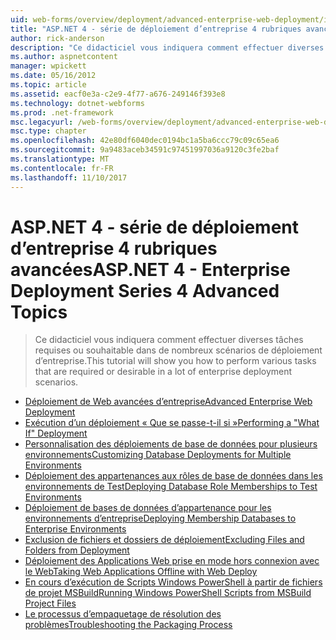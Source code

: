```yaml
---
uid: web-forms/overview/deployment/advanced-enterprise-web-deployment/index
title: "ASP.NET 4 - série de déploiement d’entreprise 4 rubriques avancées | Documents Microsoft"
author: rick-anderson
description: "Ce didacticiel vous indiquera comment effectuer diverses tâches requises ou souhaitable dans de nombreux scénarios de déploiement d’entreprise."
ms.author: aspnetcontent
manager: wpickett
ms.date: 05/16/2012
ms.topic: article
ms.assetid: eacf0e3a-c2e9-4f77-a676-249146f393e8
ms.technology: dotnet-webforms
ms.prod: .net-framework
msc.legacyurl: /web-forms/overview/deployment/advanced-enterprise-web-deployment
msc.type: chapter
ms.openlocfilehash: 42e80df6040dec0194bc1a5ba6ccc79c09c65ea6
ms.sourcegitcommit: 9a9483aceb34591c97451997036a9120c3fe2baf
ms.translationtype: MT
ms.contentlocale: fr-FR
ms.lasthandoff: 11/10/2017
---
```

<a name="aspnet-4---enterprise-deployment-series-4-advanced-topics"></a><span data-ttu-id="69763-103">ASP.NET 4 - série de déploiement d’entreprise 4 rubriques avancées</span><span class="sxs-lookup"><span data-stu-id="69763-103">ASP.NET 4 - Enterprise Deployment Series 4 Advanced Topics</span></span>
====================
> <span data-ttu-id="69763-104">Ce didacticiel vous indiquera comment effectuer diverses tâches requises ou souhaitable dans de nombreux scénarios de déploiement d’entreprise.</span><span class="sxs-lookup"><span data-stu-id="69763-104">This tutorial will show you how to perform various tasks that are required or desirable in a lot of enterprise deployment scenarios.</span></span>


- [<span data-ttu-id="69763-105">Déploiement de Web avancées d’entreprise</span><span class="sxs-lookup"><span data-stu-id="69763-105">Advanced Enterprise Web Deployment</span></span>](advanced-enterprise-web-deployment.md)
- [<span data-ttu-id="69763-106">Exécution d’un déploiement « Que se passe-t-il si »</span><span class="sxs-lookup"><span data-stu-id="69763-106">Performing a "What If" Deployment</span></span>](performing-a-what-if-deployment.md)
- [<span data-ttu-id="69763-107">Personnalisation des déploiements de base de données pour plusieurs environnements</span><span class="sxs-lookup"><span data-stu-id="69763-107">Customizing Database Deployments for Multiple Environments</span></span>](customizing-database-deployments-for-multiple-environments.md)
- [<span data-ttu-id="69763-108">Déploiement des appartenances aux rôles de base de données dans les environnements de Test</span><span class="sxs-lookup"><span data-stu-id="69763-108">Deploying Database Role Memberships to Test Environments</span></span>](deploying-database-role-memberships-to-test-environments.md)
- [<span data-ttu-id="69763-109">Déploiement de bases de données d’appartenance pour les environnements d’entreprise</span><span class="sxs-lookup"><span data-stu-id="69763-109">Deploying Membership Databases to Enterprise Environments</span></span>](deploying-membership-databases-to-enterprise-environments.md)
- [<span data-ttu-id="69763-110">Exclusion de fichiers et dossiers de déploiement</span><span class="sxs-lookup"><span data-stu-id="69763-110">Excluding Files and Folders from Deployment</span></span>](excluding-files-and-folders-from-deployment.md)
- [<span data-ttu-id="69763-111">Déploiement des Applications Web prise en mode hors connexion avec le Web</span><span class="sxs-lookup"><span data-stu-id="69763-111">Taking Web Applications Offline with Web Deploy</span></span>](taking-web-applications-offline-with-web-deploy.md)
- [<span data-ttu-id="69763-112">En cours d’exécution de Scripts Windows PowerShell à partir de fichiers de projet MSBuild</span><span class="sxs-lookup"><span data-stu-id="69763-112">Running Windows PowerShell Scripts from MSBuild Project Files</span></span>](running-windows-powershell-scripts-from-msbuild-project-files.md)
- [<span data-ttu-id="69763-113">Le processus d’empaquetage de résolution des problèmes</span><span class="sxs-lookup"><span data-stu-id="69763-113">Troubleshooting the Packaging Process</span></span>](troubleshooting-the-packaging-process.md)
